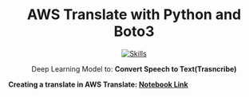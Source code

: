 <div align="center">
<h1>AWS Translate with Python and Boto3</h1>

[![Skills](https://devicons.dev.br/icons?icon=Python,AWS&theme=dark)](https://devicons.dev.br/)

<p>Deep Learning Model to: <b>Convert Speech to Text(Trasncribe)</br><p>
</div>

<p>Creating a translate in AWS Translate: <a href="./aws-translate.ipynb">Notebook Link</a></p>